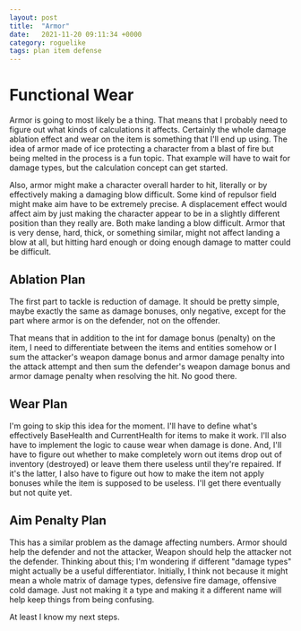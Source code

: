```yaml
---
layout: post
title:  "Armor"
date:   2021-11-20 09:11:34 +0000
category: roguelike
tags: plan item defense
---
```


# Functional Wear
Armor is going to most likely be a thing. That means that I probably need to figure out what kinds of calculations it affects. Certainly the whole damage ablation effect and wear on the item is something that I'll end up using. The idea of armor made of ice protecting a character from a blast of fire but being melted in the process is a fun topic. That example will have to wait for damage types, but the calculation concept can get started.  

Also, armor might make a character overall harder to hit, literally or by effectively making a damaging blow difficult. Some kind of repulsor field might make aim have to be extremely precise. A displacement effect would affect aim by just making the character appear to be in a slightly different position than they really are. Both make landing a blow difficult. Armor that is very dense, hard, thick, or something similar, might not affect landing a blow at all, but hitting hard enough or doing enough damage to matter could be difficult.  

## Ablation Plan
The first part to tackle is reduction of damage. It should be pretty simple, maybe exactly the same as damage bonuses, only negative, except for the part where armor is on the defender, not on the offender.  

That means that in addition to the int for damage bonus (penalty) on the item, I need to differentiate between the items and entities somehow or I sum the attacker's weapon damage bonus and armor damage penalty into the attack attempt and then sum the defender's weapon damage bonus and armor damage penalty when resolving the hit. No good there.  

## Wear Plan
I'm going to skip this idea for the moment. I'll have to define what's effectively BaseHealth and CurrentHealth for items to make it work. I'll also have to implement the logic to cause wear when damage is done. And, I'll have to figure out whether to make completely worn out items drop out of inventory (destroyed) or leave them there useless until they're repaired. If it's the latter, I also have to figure out how to make the item not apply bonuses while the item is supposed to be useless. I'll get there eventually but not quite yet.  

## Aim Penalty Plan
This has a similar problem as the damage affecting numbers. Armor should help the defender and not the attacker, Weapon should help the attacker not the defender. Thinking about this; I'm wondering if different "damage types" might actually be a useful differentiator. Initially, I think not because it might mean a whole matrix of damage types, defensive fire damage, offensive cold damage. Just not making it a type and making it a different name will help keep things from being confusing.  

At least I know my next steps.  